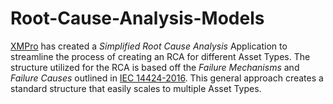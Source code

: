 # Root-Cause-Analysis-Models

[XMPro](https://xmpro.com/) has created a *Simplified Root Cause Analysis* Application to streamline the process of creating an RCA for different Asset Types.
The structure utilized for the RCA is based off the *Failure Mechanisms* and *Failure Causes* outlined in  [IEC 14424-2016](https://www.iso.org/standard/64076.html).
This general approach creates a standard structure that easily scales to multiple Asset Types.

